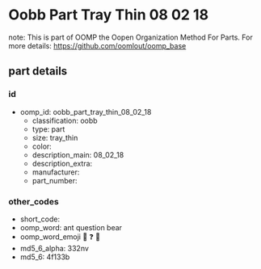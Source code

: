 # Oobb Part Tray Thin 08 02 18  

note: This is part of OOMP the Oopen Organization Method For Parts. For more details: https://github.com/oomlout/oomp_base

##  part details





### id
* oomp_id: oobb_part_tray_thin_08_02_18
  * classification: oobb
  * type: part
  * size: tray_thin
  * color: 
  * description_main: 08_02_18
  * description_extra: 
  * manufacturer: 
  * part_number: 

### other_codes
* short_code: 
* oomp_word: ant question bear
* oomp_word_emoji :ant: :question: :bear:
* md5_6_alpha: 332nv
* md5_6: 4f133b